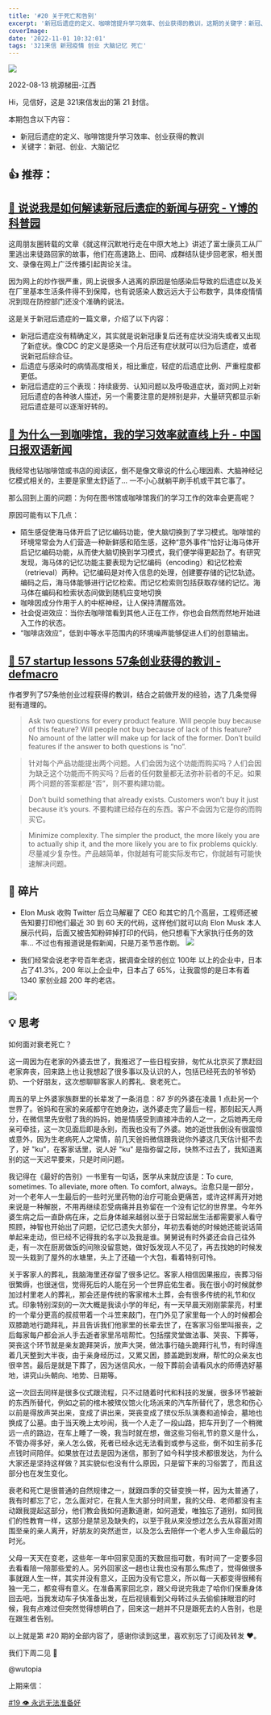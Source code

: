 ```yaml
---
title: '#20 关于死亡和告别'
excerpt: '新冠后遗症的定义、咖啡馆提升学习效率、创业获得的教训，这期的关键字：新冠、创业、大脑记忆'
coverImage:
date: '2022-11-01 10:32:01'
tags: '321来信 新冠疫情 创业 大脑记忆 死亡'
---
```


![](https://assets.wuxinhua.com/blog/assets/newsletter/20-titian.jpeg)

2022-08-13 桃源梯田-江西

Hi，见信好，这是 321来信发出的第 21 封信。

本期包含以下内容：

- 新冠后遗症的定义、咖啡馆提升学习效率、创业获得的教训
- 关键字：新冠、创业、大脑记忆

## 👍 推荐：


## [📃 说说我是如何解读新冠后遗症的新闻与研究 - Y博的科普园](https://mp.weixin.qq.com/s/YSBXbXHGVzyTaSDNJtoxcA)

这周朋友圈转载的文章《就这样沉默地行走在中原大地上》讲述了富士康员工从厂里逃出来徒路回家的故事，他们在高速路上、田间、成群结队徒步回老家，相关图文、录像在网上广泛传播引起舆论关注。

因为网上的炒作很严重，网上说很多人逃离的原因是怕感染后导致的后遗症以及关在厂里基本生活条件得不到保障，也有说感染人数远远大于公布数字，具体疫情情况到现在防控部门还没个准确的说法。

这是关于新冠后遗症的一篇文章，介绍了以下内容：

- 新冠后遗症没有精确定义，其实就是说新冠康复后还有症状没消失或者又出现了新症状。像CDC 的定义是感染一个月后还有症状就可以归为后遗症，或者说新冠后综合征。
- 后遗症与感染时的病情高度相关，相比重症，轻症的后遗症比例、严重程度都更低。
- 新冠后遗症的三个表现：持续疲劳、认知问题以及呼吸道症状，面对网上对新冠后遗症的各种骇人描述，另一个需要注意的是辨别是非，大量研究都显示新冠后遗症是可以逐渐好转的。


## [📃 为什么一到咖啡馆，我的学习效率就直线上升 - 中国日报双语新闻](https://mp.weixin.qq.com/s/S5Rg0IxqpKoDYC5PoJXA3w)

我经常也钻咖啡馆或书店的阅读区，倒不是像文章说的什么心理因素、大脑神经记忆模式相关的，主要是家里太舒适了... 一不小心就躺平刷手机或干其它事了。

那么回到上面的问题：为何在图书馆或咖啡馆我们的学习工作的效率会更高呢？

原因可能有以下几点：

- 陌生感促使海马体开启了记忆编码功能，使大脑切换到了学习模式。咖啡馆的环境常常会为人们营造一种新鲜感和陌生感，这种“意外事件”恰好让海马体开启记忆编码功能，从而使大脑切换到学习模式，我们便学得更起劲了。有研究发现，海马体的记忆功能主要表现为记忆编码（encoding）和记忆检索（retrieval）两种。记忆编码是对传入信息的处理，创建要存储的记忆轨迹。编码之后，海马体能够进行记忆检索。而记忆检索则包括获取存储的记忆。海马体在编码和检索状态间做到随机应变地切换
- 咖啡因成分作用于人的中枢神经，让人保持清醒高效。
- 社会促进效应：当你去咖啡馆看到其他人正在工作，你也会自然而然地开始进入工作的状态。
- “咖啡店效应”，低到中等水平范围内的环境噪声能够促进人们的创意输出。

## [📃 57 startup lessons 57条创业获得的教训 - defmacro](https://www.defmacro.org/2013/07/23/startup-lessons.html?)

作者罗列了57条他创业过程获得的教训，结合之前做开发的经验，选了几条觉得挺有道理的。

> Ask two questions for every product feature. Will people buy because of this feature? Will people not buy because of lack of this feature? No amount of the latter will make up for lack of the former. Don’t build features if the answer to both questions is “no”.

> 针对每个产品功能提出两个问题。人们会因为这个功能而购买吗？人们会因为缺乏这个功能而不购买吗？后者的任何数量都无法弥补前者的不足。如果两个问题的答案都是“否”，则不要构建功能。

> Don’t build something that already exists. Customers won’t buy it just because it’s yours.
 不要构建已经存在的东西。客户不会因为它是你的而购买它。

> Minimize complexity. The simpler the product, the more likely you are to actually ship it, and the more likely you are to fix problems quickly.
> 尽量减少复杂性。产品越简单，你就越有可能实际发布它，你就越有可能快速解决问题。

## 👀 碎片
- Elon Musk 收购 Twitter 后立马解雇了 CEO 和其它的几个高层，工程师还被告知要打印他们最近 30 到 60 天的代码，这样他们就可以向 Elon Musk 本人展示代码，后面又被告知粉碎掉打印的代码，他只想看下大家执行任务的效率... 不过也有报道说是假新闻，只是万圣节恶作剧。
![](https://assets.wuxinhua.com/blog/assets/newsletter/20-elon-musk.png)

- 我们经常会说老字号百年老店，据调查全球的创立 100年 以上的企业中，日本占了41.3%，200 年以上企业中，日本占了 65%，让我震惊的是日本有着 1340 家创业超 200 年的老店。

![](https://assets.wuxinhua.com/blog/assets/newsletter/20-jp-store.png)

## 💡 思考

如何面对衰老死亡？

这一周因为在老家的外婆去世了，我推迟了一些日程安排，匆忙从北京买了票赶回老家奔丧，回来路上也让我想起了很多事以及认识的人，包括已经死去的爷爷奶奶、一个好朋友，这次想聊聊客家人的葬礼、衰老死亡。

周五的早上外婆家族群里的长辈发了一条消息：87 岁的外婆在凌晨 1 点赴另一个世界了。爸妈和在家的亲戚都守在她身边，送外婆走完了最后一程，那刻起天人两分，在微信里先安慰了我的妈妈，她是情感受到直接冲击的人之一，之后她再无母亲可牵挂，这一次见面后即是永别，而我也没有了外婆。她的逝世我倒没有很震惊或意外，因为生老病死人之常情，前几天爸妈微信跟我说你外婆这几天估计挺不去了，好 "ku"，在客家话里，说人好 "ku" 是指弥留之际，快熬不过去了，我知道离别的这一天迟早要来，只是时间问题。

我记得在《最好的告别》一书里有一句话，医学从来就应该是：To cure, sometimes. To alleviate, more often. To comfort, always。治愈只是一部分，对一个老年人一生最后的一些时光里药物的治疗可能会更痛苦，或许这样离开对她来说是一种解脱，不用再继续忍受病痛并且弥留在一个没有记忆的世界里。今年外婆生病之后一直卧病在床，之后身体越来越弱以至于日常起居生活都需要家人看守照顾，神智也开始出了问题，记忆已遗失大部分，年初去看她的时候她还能说话简单起来走动，但已经不记得我的名字以及我是谁。舅舅说有时外婆还会自己往外走，有一次在厨房做饭的间隙没留意她，做好饭发现人不见了，再去找她的时候发现一头栽到了屋外的水塘里，头上了还磕一个大包，看着特别可怜。

关于客家人的葬礼，我脑海里还存留了很多记忆。客家人相信因果报应，丧葬习俗很繁缛，也很迷信，觉得死后的人能在另一个世界庇佑生者。我在很小的时候就参加过村里老人的葬礼，那会还是传统的客家棺木土葬，会有很多传统的礼节和仪式。印象特别深刻的一次大概是我读小学的年纪，有一天早晨天刚刚蒙蒙亮，村里的一个辈分更高的叔叔带着一个斗笠来敲门，在门外见了家里每一个人的时候都会双膝跪地行跪拜礼，并且告诉我们他家里的长辈去世了，在客家习俗里叫报丧，之后每家每户都会派人手去逝者家里吊唁帮忙。包括摆灵堂做法事、哭丧、下葬等，哭丧这个环节就是亲友跪拜哭诉，放声大哭，做法事行磕头跪拜行礼节，有时得连着几天整到大半夜，由于亲身经历过，又累又困，膝盖跪到发麻，帮忙的众亲友也很辛苦。最后是就是下葬了，因为迷信风水，一般下葬前会请看风水的师傅选好墓地，讲究山头朝向、地势、日期等。

这一次回去同样是很多仪式跟流程，只不过随着时代和科技的发展，很多环节被新的东西所替代，例如之前的棺木被殡仪馆火化场派来的汽车所替代了，思念和伤心以前是得放声哭出来，变成了讲出来，哭丧变成了殡仪乐队演奏和追悼会，墓地也换成了公墓。由于当天晚上太吵闹，我一个人走了一段山路，把车开到了一个稍微远一点的路边，在车上睡了一晚，我当时就在想，做这些习俗礼节的意义是什么，不管办得多好，亲人怎么做，死者已经永远无法看到或参与这些，倒不如生前多花点钱时间陪伴。如果放在过去是因为迷信，那到了如今科学技术都很发达，为什么大家还是坚持这样做？其实貌似也没有什么原因，只是留下来的习俗罢了，而且这部分也在发生变化。

衰老和死亡是很普通的自然规律之一，就跟四季的交替变换一样，因为太普通了，我有时都忘了它，怎么面对它，在我人生大部分时间里，我的父母、老师都没有主动跟我提起这部分，他们教会我如何道歉道谢，如何道爱，唯独忘了道别，如同我们的性教育一样，这部分是禁忌及缺失的，以至于我从来没想过怎么去从容面对周围至亲的亲人离开，好朋友的突然逝世，以及怎么去陪伴一个老人步入生命最后的时光。

父母一天天在变老，这些年一年中回家见面的天数屈指可数，有时间了一定要多回去看看陪一陪那些爱的人。另外回家这一趟也让我也没有那么焦虑了，觉得做很多事就跟人生一样，其实并没有意义，正因为没有它意义，所以每一天都变得很稀有独一无二，都变得有意义。在准备离家回北京，跟父母说完我走了哈你们保重身体回去吧，当我发动车子快准备出发，在后视镜看到父母转过头去偷偷抹眼泪的时候，我有点难过但突然觉得想明白了，回来这一趟并不只是跟死去的人告别，也是在跟生者告别。

以上就是第 #20 期的全部内容了，感谢你读到这里，喜欢别忘了订阅及转发 ❤️。

我们下周二见 👋

@wutopia

上期来信：

[#19 👁️ 永远无法准备好](https://321laixin.zhubai.love/posts/2194313892497223680)
